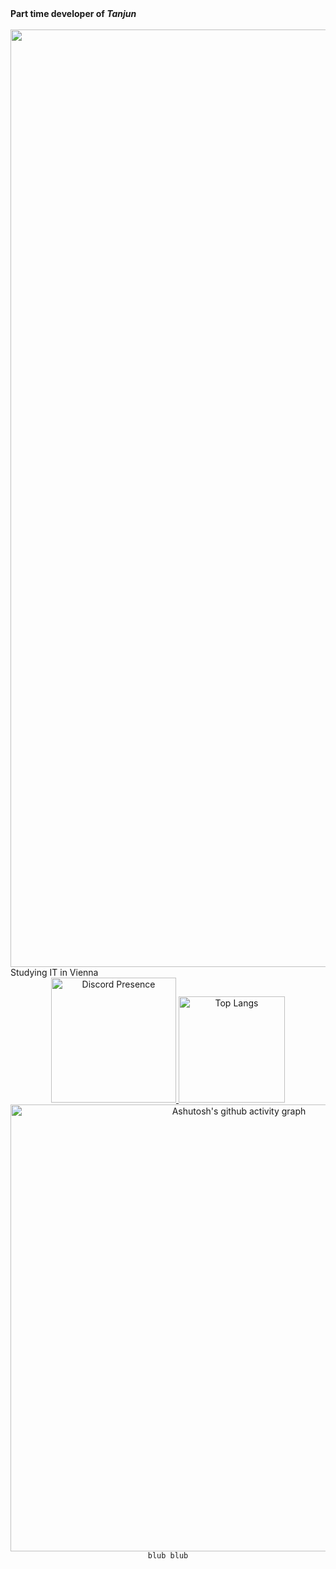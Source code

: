 <div>
     <span>
          <b>Part time developer of <i>Tanjun</i></b>
        </span>
    <div align="center">
        <br>
        <a href="https://docs.tanjun.bot" style="text-decoration: none; color: black;">
            <img src="https://cdn.discordapp.com/attachments/890276921668161546/1257090747027427418/344394887-a3fdde70-b402-4a9c-89f3-35083942837e.png?ex=6683247d&is=6681d2fd&hm=70d79201d5d2f7cfe1ffe4f89098aacda20b72e4711d8a018f82694e6dbb1c53&" alt="Tanjun Logo" width="1500">
        </a>
    </div>
    <div>
        Studying IT in Vienna
    </div>
  <div align="center"; gap="50px">
    <a href="https://discord.com/users/7663503216383099581">
      <img src="https://lanyard.cnrad.dev/api/766350321638309958" alt="Discord Presence"  height="200">
    </a>
    <a href="https://github.com/anuraghazra/github-readme-stats">
      <img src="https://github-readme-stats.vercel.app/api/wakatime?username=aswa29&langs_count=8&size_weight=0.5&count_weight=0.5" alt="Top Langs" height="170">
    </a>
  </div>

  <div align="center">
    <a href="https://github.com/ashutosh00710/github-readme-activity-graph">
      <img src="https://github-readme-activity-graph.vercel.app/graph?username=aswa29&theme=react-dark" alt="Ashutosh's github activity graph" width="715">
    </a>
  </div>
  <div align="center">
      <code>blub blub</code>
  </div>
</div>
